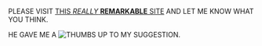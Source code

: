 PLEASE VISIT [THIS *REALLY* **REMARKABLE** SITE](http://www.google.com "THIS IS TITLE TEXT") AND LET ME KNOW WHAT YOU THINK.

HE GAVE ME A ![THUMBS UP](https://cdn2.iconfinder.com/data/icons/font-awesome/1792/thumbs-up-32.png "THUBMS UP IMAGE") TO MY SUGGESTION.
